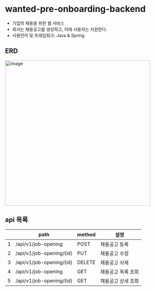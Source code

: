 # wanted-pre-onboarding-backend
- 기업의 채용을 위한 웹 서비스
- 회사는 채용공고를 생성하고, 이에 사용자는 지원한다.
- 사용언어 및 프레임워크: Java & Spring

## ERD
<img width="476" alt="image" src="https://github.com/user-attachments/assets/60faee7f-c9cb-4668-82ee-0b328f9075e9">

## api 목록
||path|method|설명|
|--|-----|---|---|
|1|/api/v1/job-opening|POST|채용공고 등록|
|2|/api/v1/job-opening/{id}|PUT|채용공고 수정|
|3|/api/v1/job-opening/{id}|DELETE|채용공고 삭제|
|4|/api/v1/job-opening|GET|채용공고 목록 조회|
|5|/api/v1/job-opening/{id}|GET|채용공고 상세 조회|



